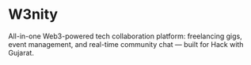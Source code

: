 # W3nity
All-in-one Web3-powered tech collaboration platform: freelancing gigs, event management, and real-time community chat — built for Hack with Gujarat.
